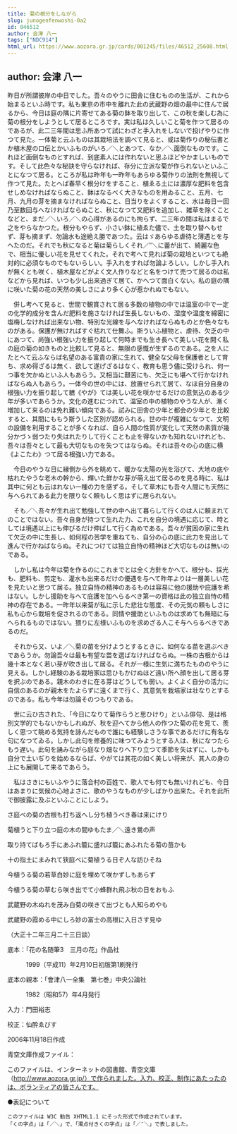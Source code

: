```yaml
---
title: 菊の根分をしながら
slug: junogenfenwoshi-0a2
id: 046512
author: 会津 八一
tags: ["NDC914"]
html_url: https://www.aozora.gr.jp/cards/001245/files/46512_25608.html
---
```


## author: 会津 八一

昨日が所謂彼岸の中日でした。吾々のやうに田舎に住むものの生活が、これから始まるといふ時です。私も東京の市中を離れた此の武蔵野の畑の最中に住んで居るから、今日は庭の隅に片寄せてある菊の鉢を取り出して、この秋を楽しむ為に菊の根分をしようとして居るところです。実は私は久しいこと菊を作つて居るのであるが、此二三年間は思ふ所あつて試にわざと手入れをしないで投げやりに作つて見た。一体菊と云ふものは其栽培法を調べて見ると、或は菊作りの秘伝書とか植木屋の口伝とかいふものがいろ／＼とあつて、なか／＼面倒なものです。これほど面倒なものとすれば、到底素人には作れないと思ふほどやかましいものです。そして此色々な秘訣を守らなければ、存分に立派な菊が作られないといふことになつて居る。ところが私は昨年も一昨年もあらゆる菊作りの法則を無視して作つて見た。たとへば春早く根分けをすること、植ゑる土には濃厚な肥料を包含せしめなければならぬこと、鉢はなるべく大きなものを用ゐること、五月、七月、九月の芽を摘まなければならぬこと、日当りをよくすること、水は毎日一回乃至数回与へなければならぬこと、秋になつて又肥料を追加し、雑草を除くことなどと、まだ／＼いろ／＼の心得があるのにも拘らず、二三年の間は私はまるで之をやらなかつた。根分もやらず、小さい鉢に植ゑた儘で、土を取り替へもせず、芽も摘まず、勿論水も途絶え勝であつた。云はゞあらゆる虐待と薄遇とを与へたのだ。それでも秋になると菊は菊らしくそれ／″＼に蕾が出て、綺麗な色で、相当に優しい花を見せてくれた。それで考へて見れば菊の栽培といつても絶対的に必須なものでもないらしい。手入れをすれば勿論よろしい。しかし手入れが無くとも咲く、植木屋などがよく文人作りなどと名をつけて売つて居るのは私などから見れば、いつも少し出来過ぎて居て、かへつて面白くない。私の庭の隅に咲いた菊の花の天然の美しさにより多く心が惹かれぬでもない。

　併し考へて見ると、世間で観賞されて居る多数の植物の中では温室の中で一定の化学的成分を含んだ肥料を施さなければ生長しないもの、湿度や温度を綿密に塩梅しなければ出来ない物、特別な光線を与へなければならぬものとか色々なものがある。保護が無ければすぐ枯れて仕舞ふ。斯ういふ植物と、虐待、欠乏の中にあつて、尚強い根強い力を振り起して何時までも生き長へて美しい花を開く私の庭の菊の如きものと比較して見ると、無限の感慨が生ずるのである。之を人にたとへて云ふならば名望のある富貴の家に生れて、健全な父母を保護者として育ち、求め得ざるは無く、欲して遂げざるはなく、教育も思う儘に受けられ、何一つ事を欠かぬといふ人もあらう。又相当に艱苦にも、欠乏にも堪へて行かなければならぬ人もあらう。一体今の世の中には、放置せられて居て、なほ自分自身の根強い力を振り起して軈《やが》ては美しい花を咲かせるだけの意気込のある少年が多いであらうか。文化の進むにつれて、温室の中の植物のやうな人が、漸く増加して来るのは免れ難い傾向である。試みに田舎の少年と都会の少年とを比較すると、其間にももう斯うした区別が認められる。世の中が複雑になつて、文明の設備を利用することが多くなれば、自ら人間の性質が変化して天然の素質が幾分かづゝ弱つたり失はれたりして行くことも止を得ないかも知れないけれども、吾々は吾々として最も大切なものを失つてはならぬ。それは吾々の心の底に横《よこたわ》つて居る根強い力である。

　今日のやうな日に縁側から外を眺めて、暖かな太陽の光を浴びて、大地の底や枯れたやうな老木の幹から、輝いた鮮かな芽が萌え出て居るのを見る時に、私は其中に何とも云はれない一種の力を感ずる。そして草木にも吾々人間にも天然に与へられてある此力を限りなく頼もしく思はずに居られない。

　そも／＼吾々が生れ出て勉強して世の中へ出て暮らして行くのは人に頼まれてのことではない。吾々自身が持つて生れた力、これを自分の境遇に応じて、時としては境遇以上にも伸びるだけ伸ばして行く為めである。吾々が貧困の家に生れて欠乏の中に生長し、如何程の苦学を重ねても、自分の心の底に此力を見出して進んで行かねばならぬ。それにつけては独立自恃の精神ほど大切なものは無いのである。

　しかし私は今年は菊を作るのにこれまでとは全く方針をかへて、根分も、採光も、肥料も、剪定も、灌水も出来るだけの優遇を与へて昨年よりは一層美しい花を見たいと思つて居る。独立自恃の精神のあるものは容易に他の援助や庇護を希はない。しかし援助を与へて庇護を加へらるべき第一の資格は此の独立自恃の精神の存在である。一昨年以来菊が私に示した悲壮な態度、その元気の頼もしさに私も心から栽培を促されるのである。同情や援助といふものは求めても無暗に与へられるものではない。猥りに左様いふものを求めざる人こそ与へらるべきであるのだ。

　それから又、いよ／＼菊の苗を分けようとするときに、如何なる苗を選ぶべきであらうか。勿論吾々は最も有望な苗を選ばなければならぬ。一株の古根からは幾十本となく若い芽が吹き出して居る。それが一様に生気に満ちたもののやうに見える。しかし経験のある栽培家は思ひもかけぬほど遠い所へ顔を出して居る芽を択ぶのである。親木のわきに在る芽はどうしても弱い。よくよく自分の活力に自信のあるのが親木をたよらずに遠くまで行く、其意気を栽培家は壮なりとするのである。私も今年は勿論そのつもりである。

　世に云ひ古された、「今日になりて菊作らうと思ひけり」といふ俳句、是は格別文学的でもないかもしれぬが、秋を迎へてから他人の作つた菊の花を見て、羨しく思つて眺める気持を詠んだもので誰にも経験しさうな事であるだけに有名な句になつてゐる。しかし此句を修養的に味つてみようとする人は、秋になつたらもう遅い。此句を誦みながら庭なり畑なりへ下り立つて季節を失はずに、しかも自分で土いぢりを始めるならば、やがては其花の如く美しい将来が、其人の身の上にも展開して来るであらう。

　私はさきにもいふやうに落合村の百姓で、歌人でも何でも無いけれども、今日はあまりに気候の心地よさに、歌のやうなものが少しばかり出来た。それを此所で御披露に及ぶといふことにしよう。




さ庭べの菊の古根も打ち返へし分ち植うべき春は来にけり

菊植うと下り立つ庭の木の間ゆもたま／＼遠き鶯の声

取り持てばもろ手にあふれ籠に盛れば籠にあふれたる菊の苗かも

十の指土にまみれて狭庭べに菊植うる日ぞ人な訪ひそね

今植うる菊の若草白妙に庭を埋めて咲かずしもあらず

今植うる菊の草むら咲き出でて小蜂群れ飛ぶ秋の日をおもふ

武蔵野の木ぬれを茂み白菊の咲きて出づとも人知らめやも

武蔵野の霞める中にしろ妙の富士の高根に入日さす見ゆ



（大正十二年三月二十三日談）













底本：「花の名随筆3　三月の花」作品社


　　　1999（平成11）年2月10日初版第1刷発行

底本の親本：「會津八一全集　第七巻」中央公論社

　　　1982（昭和57）年4月発行

入力：門田裕志

校正：仙酔ゑびす

2006年11月18日作成

青空文庫作成ファイル：

このファイルは、インターネットの図書館、青空文庫（http://www.aozora.gr.jp/）で作られました。入力、校正、制作にあたったのは、ボランティアの皆さんです。











●表記について


	このファイルは W3C 勧告 XHTML1.1 にそった形式で作成されています。
	「くの字点」は「／＼」で、「濁点付きくの字点」は「／″＼」で表しました。